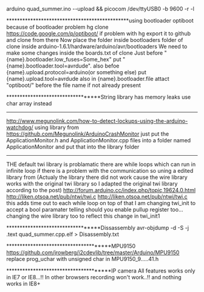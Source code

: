 arduino quad_summer.ino --upload && picocom /dev/ttyUSB0 -b 9600 -r -l

**********************************************using bootloader optiboot because of bootloader problem
hg clone https://code.google.com/p/optiboot/
if problem with hg export it to github and clone from there
Now place the folder inside bootloaders folder of clone inside arduino-1.6.1/hardware/arduino/avr/bootloaders
We need to make some changes inside the boards.txt of clone
Just before "{name}.bootloader.low_fuses=Some_hex" put "{name}.bootloader.tool=avrdude".
also befoe {name}.upload.protocol=arduino(or something else) put {name}.upload.tool=avrdude
also in {name}.bootloader.file attact "optiboot/" before the file name if not already present

**********************************String library has memory leaks
use char array instead

*****************************
http://www.megunolink.com/how-to-detect-lockups-using-the-arduino-watchdog/
using library from https://github.com/Megunolink/ArduinoCrashMonitor
just put the ApplicationMonitor.h and ApplicationMonitor.cpp files into a folder named ApplicationMonitor
and put that into the library folder


***********************************
THE default twi library is problamatic there are while loops which can run in infinite loop
if there is a problem with the communication
so uning a edited library from (Actualy the library there did not work cause the wire library works with the original twi library so I adapted the original twi library according to the post)
http://forum.arduino.cc/index.php/topic,19624.0.html
http://liken.otsoa.net/pub/ntwi/twi.c
http://liken.otsoa.net/pub/ntwi/twi.c
this adds time out to each while loop
on top of that I am changing twi_init to accept a bool paramater telling should you
enable pullup register too... changing the wire library too to reflect this change in twi_init1

**********************************Dissassembly
avr-objdump -d -S -j .text quad_summer.cpp.elf > Disassembly.txt


**************************************MPU9150
https://github.com/jrowberg/i2cdevlib/tree/master/Arduino/MPU9150
replace prog_uchar with unsigned char in MPU9150_9.....41.h

**************************************IP camera
All features works only in IE7 or IE8...!! In other browsers recording won't work..!!
and nothing works in IE8+
